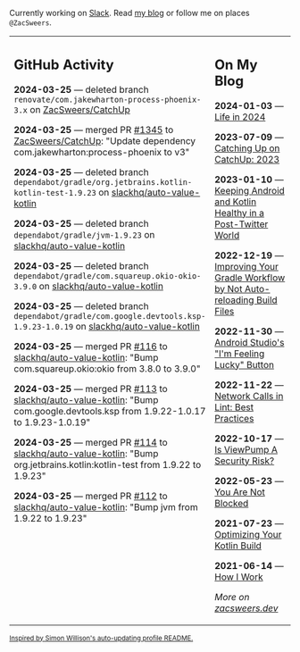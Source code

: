 Currently working on [Slack](https://slack.com/). Read [my blog](https://zacsweers.dev/) or follow me on places `@ZacSweers`.

<table><tr><td valign="top" width="60%">

## GitHub Activity
<!-- githubActivity starts -->
**2024-03-25** — deleted branch `renovate/com.jakewharton-process-phoenix-3.x` on [ZacSweers/CatchUp](https://github.com/ZacSweers/CatchUp)

**2024-03-25** — merged PR [#1345](https://github.com/ZacSweers/CatchUp/pull/1345) to [ZacSweers/CatchUp](https://github.com/ZacSweers/CatchUp): "Update dependency com.jakewharton:process-phoenix to v3"

**2024-03-25** — deleted branch `dependabot/gradle/org.jetbrains.kotlin-kotlin-test-1.9.23` on [slackhq/auto-value-kotlin](https://github.com/slackhq/auto-value-kotlin)

**2024-03-25** — deleted branch `dependabot/gradle/jvm-1.9.23` on [slackhq/auto-value-kotlin](https://github.com/slackhq/auto-value-kotlin)

**2024-03-25** — deleted branch `dependabot/gradle/com.squareup.okio-okio-3.9.0` on [slackhq/auto-value-kotlin](https://github.com/slackhq/auto-value-kotlin)

**2024-03-25** — deleted branch `dependabot/gradle/com.google.devtools.ksp-1.9.23-1.0.19` on [slackhq/auto-value-kotlin](https://github.com/slackhq/auto-value-kotlin)

**2024-03-25** — merged PR [#116](https://github.com/slackhq/auto-value-kotlin/pull/116) to [slackhq/auto-value-kotlin](https://github.com/slackhq/auto-value-kotlin): "Bump com.squareup.okio:okio from 3.8.0 to 3.9.0"

**2024-03-25** — merged PR [#113](https://github.com/slackhq/auto-value-kotlin/pull/113) to [slackhq/auto-value-kotlin](https://github.com/slackhq/auto-value-kotlin): "Bump com.google.devtools.ksp from 1.9.22-1.0.17 to 1.9.23-1.0.19"

**2024-03-25** — merged PR [#114](https://github.com/slackhq/auto-value-kotlin/pull/114) to [slackhq/auto-value-kotlin](https://github.com/slackhq/auto-value-kotlin): "Bump org.jetbrains.kotlin:kotlin-test from 1.9.22 to 1.9.23"

**2024-03-25** — merged PR [#112](https://github.com/slackhq/auto-value-kotlin/pull/112) to [slackhq/auto-value-kotlin](https://github.com/slackhq/auto-value-kotlin): "Bump jvm from 1.9.22 to 1.9.23"
<!-- githubActivity ends -->
</td><td valign="top" width="40%">

## On My Blog
<!-- blog starts -->
**2024-01-03** — [Life in 2024](https://www.zacsweers.dev/life-in-2024/)

**2023-07-09** — [Catching Up on CatchUp: 2023](https://www.zacsweers.dev/catching-up-on-catchup-2023/)

**2023-01-10** — [Keeping Android and Kotlin Healthy in a Post-Twitter World](https://www.zacsweers.dev/keeping-android-healthy/)

**2022-12-19** — [Improving Your Gradle Workflow by Not Auto-reloading Build Files](https://www.zacsweers.dev/improving-your-workflow-by-not-auto-reloading-build-files/)

**2022-11-30** — [Android Studio's "I'm Feeling Lucky" Button](https://www.zacsweers.dev/android-studios-im-feeling-lucky-button/)

**2022-11-22** — [Network Calls in Lint: Best Practices](https://www.zacsweers.dev/network-calls-in-lint-best-practices/)

**2022-10-17** — [Is ViewPump A Security Risk?](https://www.zacsweers.dev/is-viewpump-a-security-risk/)

**2022-05-23** — [You Are Not Blocked](https://www.zacsweers.dev/you-are-not-blocked/)

**2021-07-23** — [Optimizing Your Kotlin Build](https://www.zacsweers.dev/optimizing-your-kotlin-build/)

**2021-06-14** — [How I Work](https://www.zacsweers.dev/how-i-work/)
<!-- blog ends -->
_More on [zacsweers.dev](https://zacsweers.dev/)_
</td></tr></table>

<sub><a href="https://simonwillison.net/2020/Jul/10/self-updating-profile-readme/">Inspired by Simon Willison's auto-updating profile README.</a></sub>